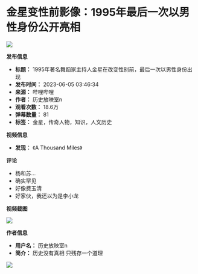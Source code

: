 # 金星变性前影像：1995年最后一次以男性身份公开亮相

![](//i1.hdslb.com/bfs/archive/b017012d937d42f104f0b435449dbd58292eb9d9.jpg@100w_100h_1c.webp)

**发布信息**

*   **标题：** 1995年著名舞蹈家主持人金星在改变性别前，最后一次以男性身份出现
*   **发布时间：** 2023-06-05 03:46:34
*   **来源：** 哔哩哔哩
*   **作者：** 历史放映室n
*   **观看次数：** 18.6万
*   **弹幕数量：** 81
*   **标签：** 金星，传奇人物，知识，人文历史

**视频信息**

*   **发现：** 《A Thousand Miles》

**评论**

*   杨和苏...
*   确实罕见
*   好像费玉清
*   好家伙，我还以为是李小龙

**视频截图**

![](//i1.hdslb.com/bfs/archive/b017012d937d42f104f0b435449dbd58292eb9d9.jpg@518w_290h_1c_!web-video-share-cover.webp)

**作者信息**

*   **用户名：** 历史放映室n
*   **简介：** 历史没有真相 只残存一个道理

![](https://i0.hdslb.com/bfs/garb/item/33e2e72d9a0c855f036b4cb55448f44af67a0635.png@.webp)

